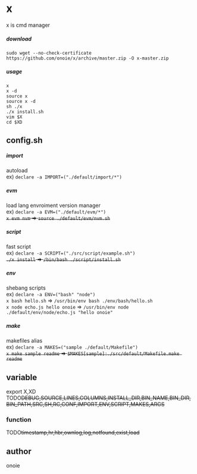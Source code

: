 # x
x is cmd manager  
##### download
`sudo wget --no-check-certificate https://github.com/onoie/x/archive/master.zip -O x-master.zip`  
##### usage
`x`  
`x -d`  
`source x`  
`source x -d`  
`sh ./x`  
`./x install.sh`  
`vim $X`  
`cd $XD`  
  
## config.sh
##### import
autoload  
ex) `declare -a IMPORT=("./default/import/*")`  
##### evm
load lang envroiment version manager  
ex) `declare -a EVM=("./default/evm/*")`  
~~`x evm nvm` => `source ./default/evm/nvm.sh`~~  
##### script
fast script  
ex) `declare -a SCRIPT=("./src/script/example.sh")`  
~~`./x install` => `/bin/bash ./script/install.sh`~~  
##### env
shebang scripts  
ex) `declare -a ENV=("bash" "node")`  
`x bash hello.sh` => `/usr/bin/env bash ./env/bash/hello.sh`  
`x node echo.js hello onoie` => `/usr/bin/env node ./default/env/node/echo.js "hello onoie"`  
##### make
makefiles alias  
ex) `declare -a MAKES=("sample ./default/Makefile")`  
~~`x make sample readme` => `$MAKES[sample]:./src/default/Makefile.make readme`~~  
## variable
export X,XD  
TODO~~DEBUG,SOURCE,LINES,COLUMNS,INSTALL_DIR,BIN_NAME,BIN_DIR,BIN_PATH,SRC,SH,RC,CONF,IMPORT,ENV,SCRIPT,MAKES,ARGS~~  
### function
TODO~~timestamp,hr,hbr,ownlog,log,notfound,exist,load~~  
## author
onoie
  
